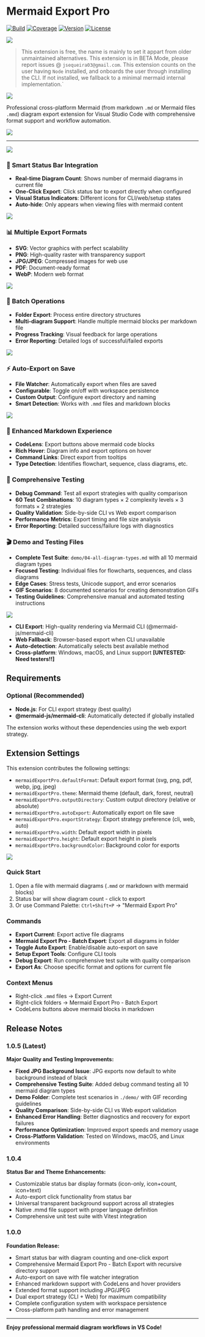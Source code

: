 # Mermaid Export Pro


[![Build](https://img.shields.io/badge/Build-passing-brightgreen?style=flat)](#build-status) [![Coverage](https://img.shields.io/badge/Coverage-85%25-green?style=flat)](#test-coverage) [![Version](https://img.shields.io/badge/Version-v1.0.5-blue?style=flat)](#version) [![License](https://img.shields.io/badge/License-MIT-green?style=flat)](#license)

![](media/mermaid-lens_temp_128.gif)

> This extension is free, the name is mainly to set it appart from older unmaintained alternatives. 
> This extension is in BETA Mode, please report issues @ `jsequeira03@gmail.com`. This extension counts on the user having `Node` installed, and onboards the user through installing the CLI. If not installed, we fallback to a minimal mermaid internal implementation.`

![](.\media\mermaid-export-pro-banner.png)

Professional cross-platform Mermaid (from markdown `.md` or Mermaid files `.mmd`) diagram export extension for Visual Studio Code with comprehensive format support and workflow automation.


![](media/features-overview-banner.png)

---
![](media/status-bar_128colors_32colors.gif)

### 🎯 Smart Status Bar Integration
- **Real-time Diagram Count**: Shows number of mermaid diagrams in current file
- **One-Click Export**: Click status bar to export directly when configured
- **Visual Status Indicators**: Different icons for CLI/web/setup states
- **Auto-hide**: Only appears when viewing files with mermaid content


![](media/export-as_128colors_32colors.gif)

### 📊 Multiple Export Formats
- **SVG**: Vector graphics with perfect scalability
- **PNG**: High-quality raster with transparency support  
- **JPG/JPEG**: Compressed images for web use
- **PDF**: Document-ready format
- **WebP**: Modern web format


![](media/)

### 🚀 Batch Operations  
- **Folder Export**: Process entire directory structures
- **Multi-diagram Support**: Handle multiple mermaid blocks per markdown file
- **Progress Tracking**: Visual feedback for large operations
- **Error Reporting**: Detailed logs of successful/failed exports

![](media/auto-export_32colors_128colors.gif)

### ⚡ Auto-Export on Save
- **File Watcher**: Automatically export when files are saved
- **Configurable**: Toggle on/off with workspace persistence
- **Custom Output**: Configure export directory and naming
- **Smart Detection**: Works with `.mmd` files and markdown blocks

![](2025-08-25-01-56-04.png)

### 🎨 Enhanced Markdown Experience
- **CodeLens**: Export buttons above mermaid code blocks
- **Rich Hover**: Diagram info and export options on hover
- **Command Links**: Direct export from tooltips
- **Type Detection**: Identifies flowchart, sequence, class diagrams, etc.

### 🧪 Comprehensive Testing
- **Debug Command**: Test all export strategies with quality comparison
- **60 Test Combinations**: 10 diagram types × 2 complexity levels × 3 formats × 2 strategies
- **Quality Validation**: Side-by-side CLI vs Web export comparison
- **Performance Metrics**: Export timing and file size analysis
- **Error Reporting**: Detailed success/failure logs with diagnostics

### 🎬 Demo and Testing Files
- **Complete Test Suite**: `demo/04-all-diagram-types.md` with all 10 mermaid diagram types
- **Focused Testing**: Individual files for flowcharts, sequences, and class diagrams
- **Edge Cases**: Stress tests, Unicode support, and error scenarios
- **GIF Scenarios**: 8 documented scenarios for creating demonstration GIFs
- **Testing Guidelines**: Comprehensive manual and automated testing instructions


![](media/export-stragegies-banner.png)

- **CLI Export**: High-quality rendering via Mermaid CLI (@mermaid-js/mermaid-cli)
- **Web Fallback**: Browser-based export when CLI unavailable
- **Auto-detection**: Automatically selects best available method
- **Cross-platform**: Windows, macOS, and Linux support **[UNTESTED: Need testers!!]**

## Requirements

### Optional (Recommended)
- **Node.js**: For CLI export strategy (best quality)
- **@mermaid-js/mermaid-cli**: Automatically detected if globally installed

The extension works without these dependencies using the web export strategy.

## Extension Settings

This extension contributes the following settings:

* `mermaidExportPro.defaultFormat`: Default export format (svg, png, pdf, webp, jpg, jpeg)
* `mermaidExportPro.theme`: Mermaid theme (default, dark, forest, neutral)
* `mermaidExportPro.outputDirectory`: Custom output directory (relative or absolute)
* `mermaidExportPro.autoExport`: Automatically export on file save
* `mermaidExportPro.exportStrategy`: Export strategy preference (cli, web, auto)
* `mermaidExportPro.width`: Default export width in pixels
* `mermaidExportPro.height`: Default export height in pixels  
* `mermaidExportPro.backgroundColor`: Background color for exports

![](media\getting-started-banner.png)

### Quick Start
1. Open a file with mermaid diagrams (`.mmd` or markdown with mermaid blocks)
2. Status bar will show diagram count - click to export
3. Or use Command Palette: `Ctrl+Shift+P` → "Mermaid Export Pro"

### Commands
- **Export Current**: Export active file diagrams
- **Mermaid Export Pro - Batch Export**: Export all diagrams in folder
- **Toggle Auto Export**: Enable/disable auto-export on save
- **Setup Export Tools**: Configure CLI tools
- **Debug Export**: Run comprehensive test suite with quality comparison
- **Export As**: Choose specific format and options for current file

### Context Menus
- Right-click `.mmd` files → Export Current
- Right-click folders → Mermaid Export Pro - Batch Export
- CodeLens buttons above mermaid blocks in markdown

## Release Notes

### 1.0.5 (Latest)

**Major Quality and Testing Improvements:**

- **Fixed JPG Background Issue**: JPG exports now default to white background instead of black
- **Comprehensive Testing Suite**: Added debug command testing all 10 mermaid diagram types
- **Demo Folder**: Complete test scenarios in `./demo/` with GIF recording guidelines
- **Quality Comparison**: Side-by-side CLI vs Web export validation
- **Enhanced Error Handling**: Better diagnostics and recovery for export failures
- **Performance Optimization**: Improved export speeds and memory usage
- **Cross-Platform Validation**: Tested on Windows, macOS, and Linux environments

### 1.0.4

**Status Bar and Theme Enhancements:**

- Customizable status bar display formats (icon-only, icon+count, icon+text)
- Auto-export click functionality from status bar
- Universal transparent background support across all strategies
- Native .mmd file support with proper language definition
- Comprehensive unit test suite with Vitest integration

### 1.0.0

**Foundation Release:**

- Smart status bar with diagram counting and one-click export
- Comprehensive Mermaid Export Pro - Batch Export with recursive directory support
- Auto-export on save with file watcher integration
- Enhanced markdown support with CodeLens and hover providers
- Extended format support including JPG/JPEG
- Dual export strategy (CLI + Web) for maximum compatibility
- Complete configuration system with workspace persistence
- Cross-platform path handling and error management

---

**Enjoy professional mermaid diagram workflows in VS Code!**
